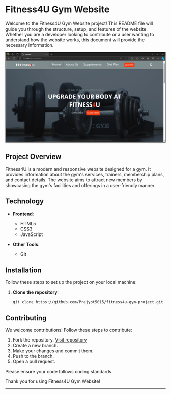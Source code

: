 # Fitness4U Gym Website 

Welcome to the Fitness4U Gym Website project! This README file will guide you through the structure, setup, and features of the website. Whether you are a developer looking to contribute or a user wanting to understand how the website works, this document will provide the necessary information.

![Screenshot](./png/Screenshot%20(175).png)

## Project Overview

Fitness4U is a modern and responsive website designed for a gym. It provides information about the gym's services, trainers, membership plans, and contact details. The website aims to attract new members by showcasing the gym's facilities and offerings in a user-friendly manner.


## Technology 

- **Frontend**:
  - HTML5
  - CSS3
  - JavaScript

- **Other Tools**:
  - Git 

## Installation

Follow these steps to set up the project on your local machine:

1. **Clone the repository**:
   ```
   git clone https://github.com/Prajyot5015/fitness4u-gym-project.git
   ```


## Contributing

We welcome contributions! Follow these steps to contribute:

1. Fork the repository.  [Visit repository](https://github.com/Prajyot5015/fitness4u-gym-project)
2. Create a new branch.
3. Make your changes and commit them.
4. Push to the branch.
5. Open a pull request.

Please ensure your code follows coding standards.

Thank you for using Fitness4U Gym Website!

---
